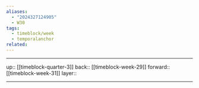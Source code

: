 ```yaml
---
aliases:
  - "2024327124905"
  - W30
tags:
  - timeblock/week
  - temporalanchor
related:
---
```




***

up:: [[timeblock-quarter-3]]
back:: [[timeblock-week-29]]
forward:: [[timeblock-week-31]]
layer:: 

***
